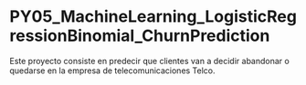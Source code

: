 # PY05_MachineLearning_LogisticRegressionBinomial_ChurnPrediction
Este proyecto consiste en predecir que clientes van a decidir abandonar o quedarse en la empresa de telecomunicaciones Telco.
